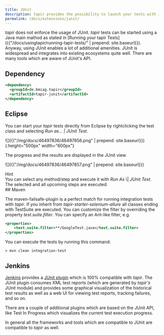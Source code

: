 ```yaml
---
title: JUnit
description: tapir provides the possibility to launch your tests with JUnit. Moreover, JUnit can be used a reporting tool/format.
permalink: /docs/extensions/junit/
---
```


<i>tapir</i> does not enforce the usage of JUnit. <i>tapir</i> tests can be started
using a Java main mathod as stated in [Running your tapir
Tests]({{"/docs/usingtapir/running-tapir-tests/" | prepend: site.baseurl}}). Anyway, using JUnit enables a lot of
additional amenities. JUnit is widespread and integrates into existing
ecosystems quite well. There are many tools which are aware of JUnit's
API.

## Dependency

``` xml
<dependency>
  <groupId>de.bmiag.tapir</groupId>
  <artifactId>tapir-junit</artifactId>
</dependency>
```

## Eclipse

You can start your <i>tapir</i> tests directly from Eclipse by rightclicking
the test class and selecting *Run as...* *\| JUnit Test*.

![]({{"/img/docs/46497836/46497856.png" | prepend: site.baseurl}}){:height="500px" width="600px"}

The progress and the results are displayed in the JUnit view.

![]({{"/img/docs/46497836/46497857.png" | prepend: site.baseurl}})


<div class="panel panel-info">
  <div class="panel-heading">
    <div class="panel-title"><span class="fas fa-info-circle"></span> Hint</div>
  </div>
  <div class="panel-body">
  You can select any method/step and execute it with <i>Run As</i> \| <i>JUnit
  Test</i>. The selected and all upcoming steps are executed.
  </div>
</div>
## Maven

The maven-failsafe-plugin is a perfect match for running integration
tests with <i>tapir</i>. If you inherit from *tapir-starter-selenium-allure*
all classes ending with TestSuite are executed. You can customize the
filter by overriding the property *test.suite.filter*. You can specify
an Ant-like filter, e.g.

``` xml
<properties>
    <test.suite.filter>**/GoogleTest.java</test.suite.filter>
</properties>
```

You can execute the tests by running this command:

``` text
> mvn clean integration-test
```

## Jenkins

[Jenkins](https://jenkins.io/) provides a [JUnit
plugin](https://plugins.jenkins.io/junit) which is 100% compatible with
<i>tapir</i>. The JUnit plugin consumes XML test reports (which are generated by
<i>tapir's</i> JUnit module) and provides some graphical visualization of the
historical test results as well as a web UI for viewing test reports,
tracking failures, and so on. 

There are a couple of additional plugins which are based on the JUnit
API, like Test In Progress which visualizes the current test execution
progress.

In general all the frameworks and tools which are compatible to JUnit
are compatible to <i>tapir</i> as well.
